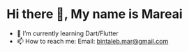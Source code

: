 # Hi there 👋, My name is Mareai


- 🌱 I’m currently learning Dart/Flutter
- 📫 How to reach me: Email: bintaleb.mar@gmail.com


